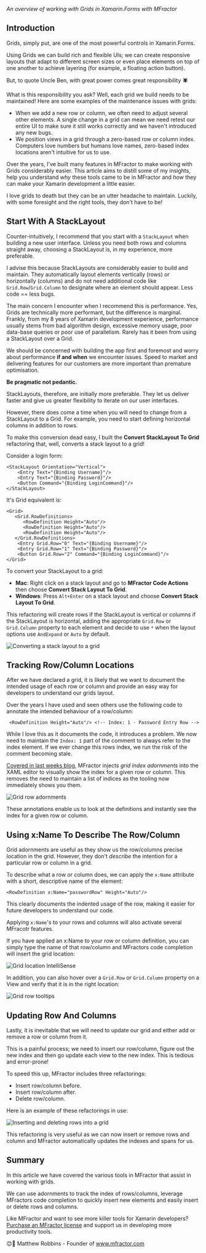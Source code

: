 *An overview of working with Grids in Xamarin.Forms with MFractor*

## Introduction

Grids, simply put, are one of the most powerful controls in Xamarin.Forms.

Using Grids we can build rich and flexible UIs; we can create responsive layouts that adapt to different screen sizes or even place elements on top of one another to achieve layering (for example, a floating action button).

But, to quote Uncle Ben, with great power comes great responsibility 🕷

What is this responsibility you ask? Well, each grid we build needs to be maintained! Here are some examples of the maintenance issues with grids:

 * When we add a new row or column, we often need to adjust several other elements. A single change in a grid can mean we need retest our entire UI to make sure it still works correctly and we haven't introduced any new bugs.
 * We position views in a grid through a zero-based row or column index. Computers love numbers but humans love names, zero-based index locations aren't intuitive for us to use.

Over the years, I've built many features in MFractor to make working with Grids considerably easier. This article aims to distill some of my insights, help you understand *why* these tools came to be in MFractor and *how* they can make your Xamarin development a little easier.

I love grids to death but they can be an utter headache to maintain. Luckily, with some foresight and the right tools, they don't have to be!

## Start With A StackLayout

Counter-intuitively, I recommend that you start with a `StackLayout` when building a new user interface. Unless you need both rows and columns straight away, choosing a StackLayout is, in my experience, more preferable.

I advise this because StackLayouts are considerably easier to build and maintain. They automatically layout elements vertically (rows) or horizontally (columns) and do not need additional code like `Grid.Row`/`Grid.Column` to designate where an element should appear. Less code == less bugs.

The main concern I encounter when I recommend this is performance. Yes, Grids are technically more performant, but the difference is marginal. Frankly, from my 8 years of Xamarin development experience, performance usually stems from bad algorithm design, excessive memory usage, poor data-base queries or poor use of parallelism. Rarely has it been from using a StackLayout over a Grid.

We should be concerned with building the app first and foremost and worry about performance **if and when** we encounter issues. Speed to market and delivering features for our customers are more important than premature optimisation.

**Be pragmatic not pedantic.**

StackLayouts, therefore, are initially more preferable. They let us deliver faster and give us greater flexibility to iterate on our user interfaces.

However, there does come a time when you will need to change from a StackLayout to a Grid. For example, you need to start defining horizontal columns in addition to rows.

To make this conversion dead easy, I built the **Convert StackLayout To Grid** refactoring that, well, converts a stack layout to a grid!

Consider a login form:

```
<StackLayout Orientation="Vertical">
    <Entry Text="{Binding Username}"/>
    <Entry Text="{Binding Password}"/>
    <Button Command="{Binding LoginCommand}"/>
</StackLayout>
```

It's Grid equivalent is:

```
<Grid>
   <Grid.RowDefinitions>
      <RowDefinition Height="Auto"/>
      <RowDefinition Height="Auto"/>
      <RowDefinition Height="Auto"/>
   </Grid.RowDefinitions>
    <Entry Grid.Row="0" Text="{Binding Username}"/>
    <Entry Grid.Row="1" Text="{Binding Password}"/>
    <Button Grid.Row="2" Command="{Binding LoginCommand}"/>
</Grid>
```

To convert your StackLayout to a grid:

 * **Mac**: Right click on a stack layout and go to **MFractor Code Actions** then choose **Convert Stack Layout To Grid**.
 * **Windows**: Press `Alt+Enter` on a stack layout and choose **Convert Stack Layout To Grid**.

This refactoring will create rows if the StackLayout is vertical or columns if the StackLayout is horizontal, adding the appropriate `Grid.Row` or `Grid.Column` property to each element and decide to use `*` when the layout options use `AndExpand` or `Auto` by default.

![Converting a stack layout to a grid](img/convert-stack-layout-to-grid.gif)

## Tracking Row/Column Locations

After we have declared a grid, it is likely that we want to document the intended usage of each row or column and provide an easy way for developers to understand our grids layout.

Over the years I have used and seen others use the following code to annotate the intended behaviour of a row/column:

```
 <RowDefinition Height="Auto"/> <!-- Index: 1 - Password Entry Row -->
```

While I love this as it documents the code, it introduces a problem. We now need to maintain the `Index: 1` part of the comment to always refer to the index element. If we ever change this rows index, we run the risk of the comment becoming stale.

[Covered in last weeks blog](https://www.mfractor.com/blogs/news/introducing-grid-index-and-color-xaml-adornments), MFractor injects *grid index adornments* into the XAML editor to visually show the index for a given row or column. This removes the need to maintain a list of indices as the tooling now immediately shows you them.

![Grid row adornments](img/grid-row-adornments.png)

These annotations enable us to look at the definitions and instantly see the index for a given row or column.

## Using x:Name To Describe The Row/Column

Grid adornments are useful as they show us the row/columns precise location in the grid. However, they don't *describe* the intention for a particular row or column in a grid.

To describe what a row or column does, we can apply the `x:Name` attribute with a short, descriptive name of the element:

`<RowDefinition x:Name="passwordRow" Height="Auto"/>`

This clearly documents the indented usage of the row, making it easier for future developers to understand our code.

Applying `x:Name`'s to your rows and columns will also activate several MFracotr features.

If you have applied an x:Name to your row or column definition, you can simply type the name of that row/column and MFractors code completion will insert the grid location:

![Grid location IntelliSense](img/grid-location-intellisense.gif)

In addition, you can also hover over a `Grid.Row` or `Grid.Column` property on a View and verify that it is in the right location:

![Grid row tooltips](img/grid-tooltips.png)

## Updating Row And Columns

Lastly, it is inevitable that we will need to update our grid and either add or remove a row or column from it.

This is a painful process; we need to insert our row/column, figure out the new index and then go update each view to the new index. This is tedious and error-prone!

To speed this up, MFractor includes three refactorings:

 * Insert row/column before.
 * Insert row/column after.
 * Delete row/column.

Here is an example of these refactorings in use:

![Inserting and deleting rows into a grid](img/insert-delete-row.gif)

This refactoring is very useful as we can now insert or remove rows and column and MFractor automatically updates the indexes and spans for us.

## Summary

In this article we have covered the various tools in MFractor that assist in working with grids.

We can use adornments to track the index of rows/columns, leverage MFractors code completion to quickly insert new elements and easily insert or delete rows and columns.

Like MFractor and want to see more killer tools for Xamarin developers? [Purchase an MFractor license](https://www.mfractor.com/buy) and support us in developing more productivity tools.

😊🤙
Matthew Robbins - Founder of www.mfractor.com
